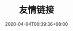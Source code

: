 ---
title: "友情链接"
date: 2020-04-04T00:39:36+08:00
dropCap: false
displayCopyright: false
tags: [""]
toc: false
description: "幸得明灯，引我前行"
---